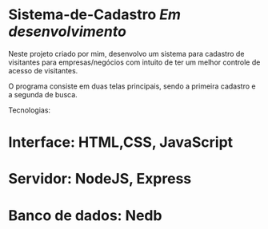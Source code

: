 # Sistema-de-Cadastro *Em desenvolvimento*

Neste projeto criado por mim, desenvolvo um sistema para cadastro de visitantes para empresas/negócios 
com intuito de ter um melhor controle de acesso de visitantes.

O programa consiste em duas telas principais, sendo a primeira cadastro e a segunda de busca.

Tecnologias:
# Interface: HTML,CSS, JavaScript
# Servidor: NodeJS, Express
# Banco de dados: Nedb



